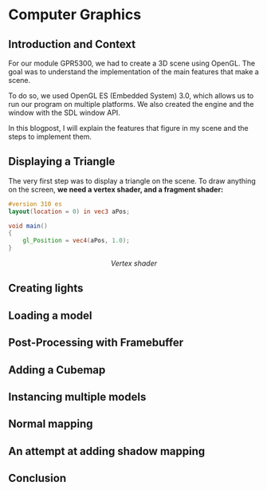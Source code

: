 # Computer Graphics

## Introduction and Context

For our module GPR5300, we had to create a 3D scene using OpenGL. The goal was to understand the implementation of the main features that make a scene.

To do so, we used OpenGL ES (Embedded System) 3.0, 
which allows us to run our program on multiple platforms. We also created the engine and the window with the SDL window API.

In this blogpost, I will explain the features that figure in my scene and the steps to implement them.

## Displaying a Triangle

The very first step was to display a triangle on the scene. To draw anything on the screen, **we need a vertex shader, and a fragment shader:**

```glsl
#version 310 es
layout(location = 0) in vec3 aPos;

void main()
{
    gl_Position = vec4(aPos, 1.0);
}
```

 *<center> Vertex shader </center>*



## Creating lights

## Loading a model

## Post-Processing with Framebuffer

## Adding a Cubemap

## Instancing multiple models

## Normal mapping

## An attempt at adding shadow mapping

## Conclusion